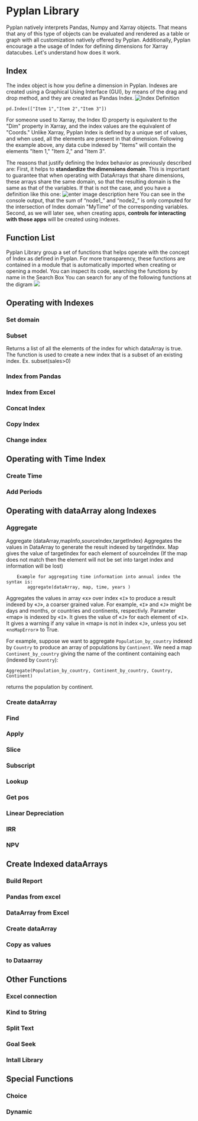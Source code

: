 
# Pyplan Library
Pyplan natively interprets Pandas, Numpy and Xarray objects. That means that any of this type of objects can be evaluated and rendered as a table or graph with all customization natively offered by Pyplan.
Additionally, Pyplan encourage a the usage of Index for defining dimensions for Xarray datacubes. Let's understand how does it work.

## **Index**
The index object is how you define a dimension in Pyplan. Indexes are created using a Graphical Using Interface (GUI), by means of the drag and drop method, and they are created as Pandas Index.
![Index Definition](http://img.pyplan.org/Pyplan_library_index.png)

    pd.Index(["Item 1","Item 2","Item 3"])


For someone used to Xarray, the Index ID property is equivalent to the "Dim" property in Xarray, and the index values are the equivalent of "Coords." Unlike Xarray, Pyplan Index is defined by a unique set of values, and when used, all the elements are present in that dimension. Following the example above, any data cube indexed by "Items" will contain the elements "Item 1," "Item 2," and "Item 3".

The reasons that justify defining the Index behavior as previously described are: First, it helps to  **standardize the dimensions domain**. This is important to guarantee that when operating with DataArrays that share dimensions, these arrays share the same domain, so that the resulting domain is the same as that of the variables. If that is not the case, and you have a definition like this one:
![enter image description here](http://img.pyplan.org/Quick_start_node_domain.png)
You can see in the console output, that the sum of “node1_” and “node2_” is only computed for the intersection of Index domain "MyTime" of the corresponding variables.
Second, as we will later see, when creating apps,  **controls for interacting with those apps** will be created using indexes.

## Function List
Pyplan Library group a set of functions that helps operate with the concept of Index as defined in Pyplan.
For more transparency, these functions are contained in a module that is automatically imported when creating or opening a model. You can inspect its code, searching the functions by name in the Search Box
You can search for any of the following functions at the digram
![](http://img.pyplan.org/pyplan_library_list_of_functions.png)

## Operating with Indexes
### Set domain
### Subset
Returns a list of all the elements of the index for which dataArray is true. The function is used to create a new index that is a subset of an existing index.
        Ex. subset(sales>0)
### Index from Pandas
### Index from Excel
### Concat Index
### Copy Index
### Change index

## Operating with Time Index
### Create Time
### Add Periods

## Operating with dataArray along Indexes

### Aggregate 
Aggregate (dataArray,mapInfo,sourceIndex,targetIndex)
Aggregates the values in DataArray to generate the result indexed by  targetIndex.
        Map gives the value of targetIndex for each element of sourceIndex (If the map does not match then the element will not be set into target index and information will be lost)

        Example for aggregating time information into annual index the syntax is:
            aggregate(dataArray, map, time, years )
Aggregates the values in array «x» over index «`I`» to produce a result indexed by «`J`», a coarser grained value. For example, «`I`» and «`J`» might be days and months, or countries and continents, respectivly. Parameter «map» is indexed by «`I`». It gives the value of «`J`» for each element of «`I`». It gives a warning if any value in «map» is not in index «`J`», unless you set «`noMapError`» to True.

  
For example, suppose we want to aggregate  `Population_by_country`  indexed by  `Country`  to produce an array of populations by  `Continent`. We need a map  `Continent_by_country`  giving the name of the continent containing each (indexed by  `Country`):

`Aggregate(Population_by_country, Continent_by_country, Country, Continent)`

returns the population by continent.
### Create dataArray
### Find
### Apply
### Slice
### Subscript
### Lookup
### Get pos
### Linear Depreciation
### IRR
### NPV

## Create Indexed dataArrays
### Build Report
### Pandas from excel
### DataArray from Excel
### Create dataArray
### Copy as values
### to Dataarray

## Other Functions
### Excel connection
### Kind to String
### Split Text
### Goal Seek
### Intall Library

## Special Functions
### Choice
### Dynamic



<!--stackedit_data:
eyJoaXN0b3J5IjpbNjY1NjUwNDE1LDE0NTUwODkwOTAsMTg4Nz
gwMTQ5OCwtNDY3MDQwOTEwLC0xOTU3OTQ3MzM3LC0xMjE5MDgy
OTQzLC0xMTM4MjM3Mjc3LDE1MDQwODExMjksLTExMTc1NjcwMT
csLTE4NDM0OTgxNzZdfQ==
-->